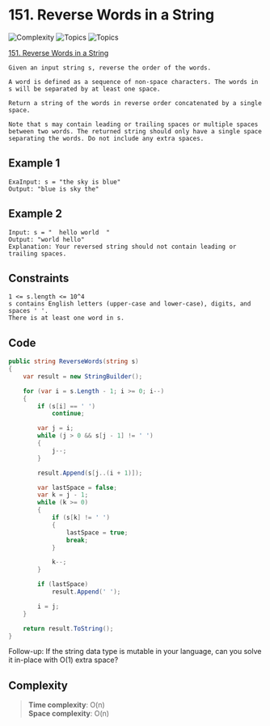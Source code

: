 # 151. Reverse Words in a String

![Complexity](https://img.shields.io/badge/medium-yellow)
![Topics](https://img.shields.io/badge/two_pointers-blue)
![Topics](https://img.shields.io/badge/string-blue)

[151. Reverse Words in a String](https://leetcode.com/problems/reverse-words-in-a-string/description/?envType=study-plan-v2&envId=leetcode-75)

```
Given an input string s, reverse the order of the words.

A word is defined as a sequence of non-space characters. The words in s will be separated by at least one space.

Return a string of the words in reverse order concatenated by a single space.

Note that s may contain leading or trailing spaces or multiple spaces between two words. The returned string should only have a single space separating the words. Do not include any extra spaces.
```

## Example 1
```
ExaInput: s = "the sky is blue"
Output: "blue is sky the"
```

## Example 2
```
Input: s = "  hello world  "
Output: "world hello"
Explanation: Your reversed string should not contain leading or trailing spaces.
```

## Constraints
```
1 <= s.length <= 10^4
s contains English letters (upper-case and lower-case), digits, and spaces ' '.
There is at least one word in s.
```

## Code
```csharp
public string ReverseWords(string s)
{
    var result = new StringBuilder();

    for (var i = s.Length - 1; i >= 0; i--)
    {
        if (s[i] == ' ')
            continue;

        var j = i;
        while (j > 0 && s[j - 1] != ' ')
        {
            j--;
        }

        result.Append(s[j..(i + 1)]);

        var lastSpace = false;
        var k = j - 1;
        while (k >= 0)
        {
            if (s[k] != ' ')
            {
                lastSpace = true;
                break;
            }

            k--;
        }

        if (lastSpace)
            result.Append(' ');

        i = j;
    }

    return result.ToString();
}
```

Follow-up: If the string data type is mutable in your language, can you solve it in-place with O(1) extra space?

## Complexity
> **Time complexity**: O(n)  
> **Space complexity**: O(n)